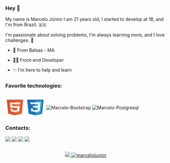 ### Hey 👋

<!--
**marcelojjunior/marcelojjunior** is a ✨ _special_ ✨ repository because its `README.md` (this file) appears on your GitHub profile.

Here are some ideas to get you started:

- 🔭 I’m currently working on ...
- 🌱 I’m currently learning ...
- 👯 I’m looking to collaborate on ...
- 🤔 I’m looking for help with ...
- 💬 Ask me about ...
- 📫 How to reach me: ...
- 😄 Pronouns: ...
- ⚡ Fun fact: ...
-->
My name is Marcelo Júnior I am 21 years old, I started to develop at 18, and I'm from Brazil. 🇧🇷


I'm passionate about solving problems, I'm always learning more, and I love challenges. 🚀

- 📌 From Balsas - MA
- 👨‍💻 Front-end Developer
- ✨ I'm here to help and learn

  ##
  
### Favorite technologies:  
<div style="display: inline_block"><br>
  <!--<img align="center" alt="Rafa-Js" height="30" width="40" src="https://raw.githubusercontent.com/devicons/devicon/master/icons/javascript/javascript-plain.svg">
  <img align="center" alt="Rafa-Ts" height="30" width="40" src="https://raw.githubusercontent.com/devicons/devicon/master/icons/typescript/typescript-plain.svg">
  <img align="center" alt="Rafa-React" height="30" width="40" src="https://raw.githubusercontent.com/devicons/devicon/master/icons/react/react-original.svg">-->
  <img align="center" alt="Marcelo-HTML" height="50" width="60" src="https://raw.githubusercontent.com/devicons/devicon/master/icons/html5/html5-original.svg">
  <img align="center" alt="Marcelo-CSS" height="50" width="60" src="https://raw.githubusercontent.com/devicons/devicon/master/icons/css3/css3-original.svg">
  <img align="center" alt="Marcelo-Bootstrap" height="50" width="60" src="https://cdn.jsdelivr.net/gh/devicons/devicon/icons/bootstrap/bootstrap-plain.svg" />
  <img align="center" alt="Marcelo-Postgresql" height="50" width="60" src="https://cdn.jsdelivr.net/gh/devicons/devicon/icons/postgresql/postgresql-original-wordmark.svg" />
  <!--<img align="center" alt="Rafa-Python" height="30" width="40" src="https://raw.githubusercontent.com/devicons/devicon/master/icons/python/python-original.svg">
  <img align="center" alt="Rafa-Csharp" height="30" width="40" src="https://raw.githubusercontent.com/devicons/devicon/master/icons/csharp/csharp-original.svg">-->
</div>

   ##
### Contacts: 
<div> 
  <a href="https://instagram.com/marcelojjunior_" target="_blank"><img src="https://img.shields.io/badge/-Instagram-%23E4405F?style=for-the-badge&logo=instagram&logoColor=white" target="_blank"></a>
  <a href="https://www.facebook.com/marcelo.junior.3386" target="_blank"><img src="https://img.shields.io/badge/Facebook-1877F2?style=for-the-badge&logo=facebook&logoColor=white" target="_blank"></a>
  <a href = "mailto:dbvmarcelo13@gmail.com"><img src="https://img.shields.io/badge/-Gmail-%23333?style=for-the-badge&logo=gmail&logoColor=white" target="_blank"></a>
  <a href="https://www.linkedin.com/in/marcelo-j-648070156/" target="_blank"><img src="https://img.shields.io/badge/-LinkedIn-%230077B5?style=for-the-badge&logo=linkedin&logoColor=white" target="_blank"></a> 
 
</div>

##

<div align="center">
  <a href="https://github.com/marcelojjunior">
  <img width="47%" src="https://github-readme-stats.vercel.app/api?username=marcelojjunior&show_icons=true&theme=dark&include_all_commits=true&count_private=true"/>
  <!--<img height="180em" src="https://github-readme-stats.vercel.app/api/top-langs/?username=marcelojjunior&layout=compact&langs_count=7&theme=dark"/>-->
  <img width="47%" src="https://github-readme-streak-stats.herokuapp.com?user=marcelojjunior&theme=dark&date_format=M%20j%5B%2C%20Y%5D" alt="marcelojjunior" />
</div>
